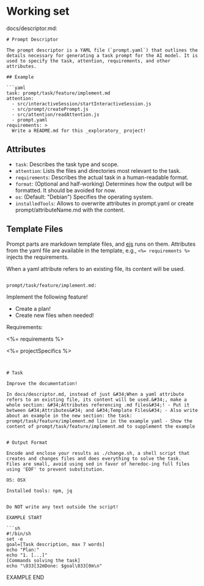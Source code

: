 # Working set

docs/descriptor.md:
```
# Prompt Descriptor

The prompt descriptor is a YAML file (`prompt.yaml`) that outlines the details necessary for generating a task prompt for the AI model. It is used to specify the task, attention, requirements, and other attributes.

## Example

```yaml
task: prompt/task/feature/implement.md
attention:
  - src/interactiveSession/startInteractiveSession.js
  - src/prompt/createPrompt.js
  - src/attention/readAttention.js
  - prompt.yaml
requirements: >
  Write a README.md for this _exploratory_ project!
```

## Attributes

- `task`: Describes the task type and scope.
- `attention`: Lists the files and directories most relevant to the task.
- `requirements`: Describes the actual task in a human-readable format.
- `format`: (Optional and half-working) Determines how the output will be formatted. It should be avoided for now.
- `os`: (Default: "Debian") Specifies the operating system.
- `installedTools`: Allows to overwrite attributes in prompt.yaml or create prompt/attributeName.md with the content.

## Template Files

Prompt parts are markdown template files, and [ejs](https://ejs.co/) runs on them. Attributes from the yaml file are available in the template, e.g., `<%= requirements %>` injects the requirements.

When a yaml attribute refers to an existing file, its content will be used.

```

prompt/task/feature/implement.md:
```
Implement the following feature!

- Create a plan!
- Create new files when needed!

Requirements:

<%= requirements %>

<%= projectSpecifics %>
```


# Task

Improve the documentation!

In docs/descriptor.md, instead of just &#34;When a yaml attribute refers to an existing file, its content will be used.&#34;, make a whole section: &#34;Attributes referencing .md files&#34;! - Put it between &#34;Attributes&#34; and &#34;Template Files&#34; - Also write about an example in the new section: the task: prompt/task/feature/implement.md line in the example yaml - Show the content of prompt/task/feature/implement.md to supplement the example


# Output Format

Encode and enclose your results as ./change.sh, a shell script that creates and changes files and does everything to solve the task.
Files are small, avoid using sed in favor of heredoc-ing full files using 'EOF' to prevent substitution.

OS: OSX

Installed tools: npm, jq


Do NOT write any text outside the script!

EXAMPLE START

```sh
#!/bin/sh
set -e
goal=[Task description, max 7 words]
echo "Plan:"
echo "1. [...]"
[Commands solving the task]
echo "\033[32mDone: $goal\033[0m\n"
```

EXAMPLE END

